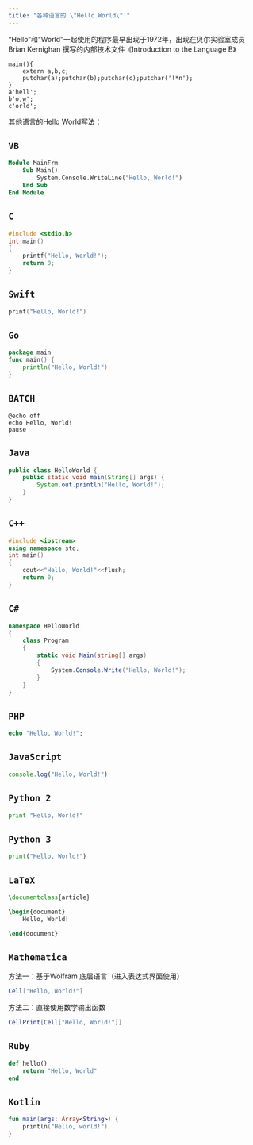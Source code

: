 ```yaml
---
title: "各种语言的 \"Hello World\" "
---
```


“Hello”和“World”一起使用的程序最早出现于1972年，出现在贝尔实验室成员 Brian Kernighan 撰写的内部技术文件《Introduction to the Language B》

```b
main(){
    extern a,b,c;
    putchar(a);putchar(b);putchar(c);putchar('!*n');
}
a'hell';
b'o,w';
c'orld';
```

其他语言的Hello World写法：

## `VB`

```vb
Module MainFrm
    Sub Main()
        System.Console.WriteLine("Hello, World!")
    End Sub
End Module
```

## `C`

```c
#include <stdio.h>
int main()
{
    printf("Hello, World!");
    return 0;
}
```

## `Swift`

```swift
print("Hello, World!")
```

## `Go`

```go
package main
func main() {
    println("Hello, World!")
}
```

## `BATCH`

```batch
@echo off
echo Hello, World!
pause
```

## `Java`

```java
public class HelloWorld {
    public static void main(String[] args) {
        System.out.println("Hello, World!");
    }
}
```

## `C++`

```cpp
#include <iostream>
using namespace std;
int main()
{
    cout<<"Hello, World!"<<flush;
    return 0;
}
```

## `C#`

```csharp
namespace HelloWorld
{
    class Program
    {
        static void Main(string[] args)
        {
            System.Console.Write("Hello, World!");
        }
    }
}
```

## `PHP`

```php
echo "Hello, World!";
```

## `JavaScript`

```javascript
console.log("Hello, World!")
```

## `Python 2`

```python
print "Hello, World!"
```

## `Python 3`

```python
print("Hello, World!")
```

## `LaTeX`

```latex
\documentclass{article}

\begin{document}
    Hello, World!

\end{document}
```


## `Mathematica`

方法一：基于Wolfram 底层语言（进入表达式界面使用）

```mathematica
Cell["Hello, World!"]
```

方法二：直接使用数学输出函数

```mathematica
CellPrint[Cell["Hello, World!"]]
```

## `Ruby`

```ruby
def hello()
    return "Hello, World"
end
```

## `Kotlin`

```kotlin
fun main(args: Array<String>) {
    println("Hello, world!")
}
```
